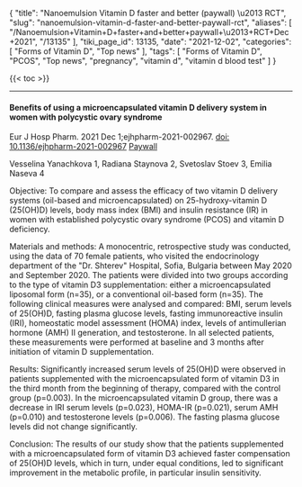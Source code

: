 {
    "title": "Nanoemulsion Vitamin D faster and better (paywall) \u2013 RCT",
    "slug": "nanoemulsion-vitamin-d-faster-and-better-paywall-rct",
    "aliases": [
        "/Nanoemulsion+Vitamin+D+faster+and+better+paywall+\u2013+RCT+Dec+2021",
        "/13135"
    ],
    "tiki_page_id": 13135,
    "date": "2021-12-02",
    "categories": [
        "Forms of Vitamin D",
        "Top news"
    ],
    "tags": [
        "Forms of Vitamin D",
        "PCOS",
        "Top news",
        "pregnancy",
        "vitamin d",
        "vitamin d blood test"
    ]
}


{{< toc >}}

---

#### Benefits of using a microencapsulated vitamin D delivery system in women with polycystic ovary syndrome

Eur J Hosp Pharm. 2021 Dec 1;ejhpharm-2021-002967. [doi: 10.1136/ejhpharm-2021-002967](https://doi.org/10.1136/ejhpharm-2021-002967) [Paywall](https://ejhp.bmj.com/content/early/2021/11/30/ejhpharm-2021-002967)

Vesselina Yanachkova 1, Radiana Staynova 2, Svetoslav Stoev 3, Emilia Naseva 4

Objective: To compare and assess the efficacy of two vitamin D delivery systems (oil-based and microencapsulated) on 25-hydroxy-vitamin D (25(OH)D) levels, body mass index (BMI) and insulin resistance (IR) in women with established polycystic ovary syndrome (PCOS) and vitamin D deficiency.

Materials and methods: A monocentric, retrospective study was conducted, using the data of 70 female patients, who visited the endocrinology department of the "Dr. Shterev" Hospital, Sofia, Bulgaria between May 2020 and September 2020. The patients were divided into two groups according to the type of vitamin D3 supplementation: either a microencapsulated liposomal form (n=35), or a conventional oil-based form (n=35). The following clinical measures were analysed and compared: BMI, serum levels of 25(OH)D, fasting plasma glucose levels, fasting immunoreactive insulin (IRI), homeostatic model assessment (HOMA) index, levels of antimullerian hormone (AMH) II generation, and testosterone. In all selected patients, these measurements were performed at baseline and 3 months after initiation of vitamin D supplementation.

Results: Significantly increased serum levels of 25(OH)D were observed in patients supplemented with the microencapsulated form of vitamin D3 in the third month from the beginning of therapy, compared with the control group (p=0.003). In the microencapsulated vitamin D group, there was a decrease in IRI serum levels (p=0.023), HOMA-IR (p=0.021), serum AMH (p=0.010) and testosterone levels (p=0.006). The fasting plasma glucose levels did not change significantly.

Conclusion: The results of our study show that the patients supplemented with a microencapsulated form of vitamin D3 achieved faster compensation of 25(OH)D levels, which in turn, under equal conditions, led to significant improvement in the metabolic profile, in particular insulin sensitivity.